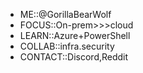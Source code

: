 - ME::@GorillaBearWolf
- FOCUS::On-prem>>>cloud
- LEARN::Azure+PowerShell
- COLLAB::infra.security
- CONTACT::Discord,Reddit

<!---
GorillaBearWolf/GorillaBearWolf is a ✨ special ✨ repository because its `README.md` (this file) appears on your GitHub profile.
You can click the Preview link to take a look at your changes.
--->
